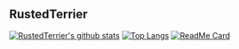 ## RustedTerrier

[![RustedTerrier's github stats](https://github-readme-stats.vercel.app/api?username=RustedTerrier&show_icons=true&theme=merko&count_private=true)](https://github.com/anuraghazra/github-readme-stats)
[![Top Langs](https://github-readme-stats.vercel.app/api/top-langs/?username=RustedTerrier&theme=merko&langs_count=8&layout=compact)](https://github.com/anuraghazra/github-readme-stats)
[![ReadMe Card](https://github-readme-stats.vercel.app/api/pin/?username=RustedTerrier&repo=RustedTerrier)](https://github.com/anuraghazra/github-readme-stats)
